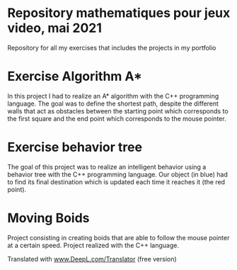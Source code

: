 # Repository mathematiques pour jeux video, mai 2021 #
Repository for all my exercises that includes the projects in my portfolio

# Exercise Algorithm A*
In this project I had to realize an A* algorithm with the C++ programming language. The goal was to define the shortest path, despite the different walls that act as obstacles between the starting point which corresponds to the first square and the end point which corresponds to the mouse pointer.

# Exercise behavior tree
The goal of this project was to realize an intelligent behavior using a behavior tree with the C++ programming language.
Our object (in blue) had to find its final destination which is updated each time it reaches it (the red point).


# Moving Boids
Project consisting in creating boids that are able to follow the mouse pointer at a certain speed.
Project realized with the C++ language.

Translated with www.DeepL.com/Translator (free version)
